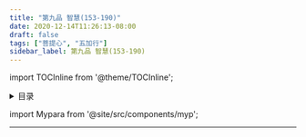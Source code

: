 ```yaml
---
title: "第九品 智慧(153-190)"
date: 2020-12-14T11:26:13-08:00
draft: false
tags: ["菩提心", "五加行"]
sidebar_label: 第九品 智慧(153-190)
---
```


import TOCInline from '@theme/TOCInline';

<details>
<summary>目录</summary>
<TOCInline toc={toc} maxHeadingLevel='6' />
</details>

import Mypara from '@site/src/components/myp';

<Mypara />

---

## 